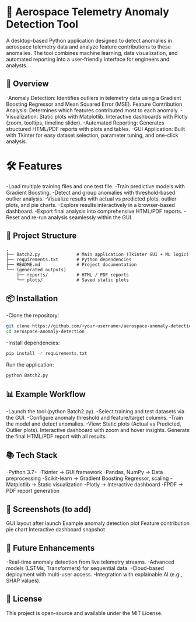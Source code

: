 # 🚀 Aerospace Telemetry Anomaly Detection Tool

A desktop-based Python application designed to detect anomalies in aerospace telemetry data and analyze feature contributions to these anomalies.
The tool combines machine learning, data visualization, and automated reporting into a user-friendly interface for engineers and analysts.

## 🔎 Overview
-Anomaly Detection: Identifies outliers in telemetry data using a Gradient Boosting Regressor and Mean Squared Error (MSE).
Feature Contribution Analysis: Determines which features contributed most to each anomaly.
-Visualization:
Static plots with Matplotlib.
Interactive dashboards with Plotly (zoom, tooltips, timeline slider).
-Automated Reporting: Generates structured HTML/PDF reports with plots and tables.
-GUI Application: Built with Tkinter for easy dataset selection, parameter tuning, and one-click analysis.

# 🛠 Features
-Load multiple training files and one test file.
-Train predictive models with Gradient Boosting.
-Detect and group anomalies with threshold-based outlier analysis.
-Visualize results with actual vs predicted plots, outlier plots, and pie charts.
-Explore results interactively in a browser-based dashboard.
-Export final analysis into comprehensive HTML/PDF reports.
-Reset and re-run analysis seamlessly within the GUI.

## 📂 Project Structure
```
.
├── Batch2.py              # Main application (Tkinter GUI + ML logic)
├── requirements.txt       # Python dependencies
├── README.md              # Project documentation
└── (generated outputs)
    ├── reports/           # HTML / PDF reports
    └── plots/             # Saved static plots
```
## 📦 Installation

-Clone the repository:
```bash
git clone https://github.com/<your-username>/aerospace-anomaly-detection.git
cd aerospace-anomaly-detection
```

-Install dependencies:
```bash
pip install -r requirements.txt
```

Run the application:
```bash
python Batch2.py
```

## 📊 Example Workflow
-Launch the tool (python Batch2.py).
-Select training and test datasets via the GUI.
-Configure anomaly threshold and feature/target columns.
-Train the model and detect anomalies.
-View:
Static plots (Actual vs Predicted, Outlier plots).
Interactive dashboard with zoom and hover insights.
Generate the final HTML/PDF report with all results.

## 📚 Tech Stack
-Python 3.7+
-Tkinter → GUI framework
-Pandas, NumPy → Data preprocessing
-Scikit-learn → Gradient Boosting Regressor, scaling
-Matplotlib → Static visualization
-Plotly → Interactive dashboard
-FPDF → PDF report generation

## 📸 Screenshots (to add)
GUI layout after launch
Example anomaly detection plot
Feature contribution pie chart
Interactive dashboard snapshot

## 🚀 Future Enhancements
-Real-time anomaly detection from live telemetry streams.
-Advanced models (LSTMs, Transformers) for sequential data.
-Cloud-based deployment with multi-user access.
-Integration with explainable AI (e.g., SHAP values).

## 📝 License

This project is open-source and available under the MIT License.
